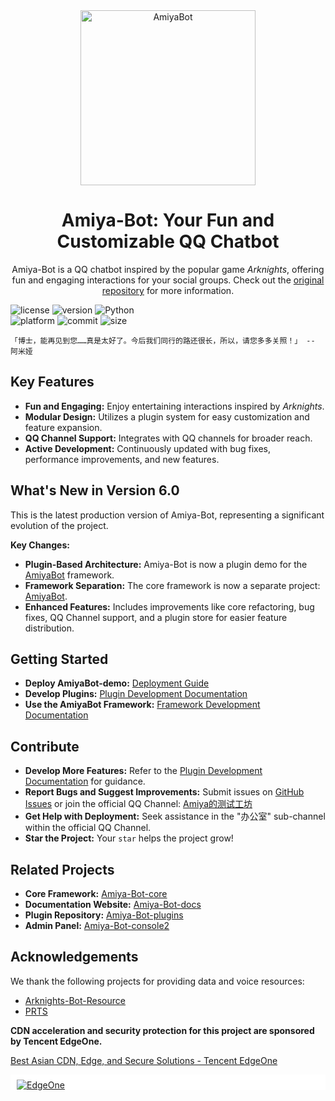 <!-- projectInfo  -->
<div align="center">
    <img alt="AmiyaBot" src="https://i0.hdslb.com/bfs/album/9dda3f738e0745014f2e878b8f0a4a21f341d877.png" width=280 height=280/>

# Amiya-Bot: Your Fun and Customizable QQ Chatbot 

Amiya-Bot is a QQ chatbot inspired by the popular game *Arknights*, offering fun and engaging interactions for your social groups. Check out the [original repository](https://github.com/AmiyaBot/Amiya-Bot) for more information.

</div>
<!-- projectInfo end -->

<div>
    <img alt="license" src="https://img.shields.io/badge/license-MIT-green">
    <img alt="version" src="https://img.shields.io/badge/version-6.0-orange">
    <img alt="Python" src="https://img.shields.io/badge/Python-3.10+-%233776AB?logo=python&logoColor=white"><br>
    <img alt="platform" src="https://img.shields.io/badge/platform-windows%20%7C%20macos%20%7C%20ubuntu-blueviolet">
    <img alt="commit" src="https://img.shields.io/github/commit-activity/m/AmiyaBot/Amiya-Bot?color=%23ff69b4">
    <img alt="size" src="https://img.shields.io/github/repo-size/AmiyaBot/Amiya-Bot?color=%23ffeb3b">
</div>

    「博士，能再见到您……真是太好了。今后我们同行的路还很长，所以，请您多多关照！」 -- 阿米娅

## Key Features

*   **Fun and Engaging:** Enjoy entertaining interactions inspired by *Arknights*.
*   **Modular Design:**  Utilizes a plugin system for easy customization and feature expansion.
*   **QQ Channel Support:**  Integrates with QQ channels for broader reach.
*   **Active Development:**  Continuously updated with bug fixes, performance improvements, and new features.

## What's New in Version 6.0

This is the latest production version of Amiya-Bot, representing a significant evolution of the project.

**Key Changes:**

*   **Plugin-Based Architecture:** Amiya-Bot is now a plugin demo for the [AmiyaBot](https://www.amiyabot.com/) framework.
*   **Framework Separation:** The core framework is now a separate project:  [AmiyaBot](https://www.amiyabot.com/).
*   **Enhanced Features:** Includes improvements like core refactoring, bug fixes, QQ Channel support, and a plugin store for easier feature distribution.

## Getting Started

*   **Deploy AmiyaBot-demo:** [Deployment Guide](https://www.amiyabot.com/guide/deploy/)
*   **Develop Plugins:** [Plugin Development Documentation](https://www.amiyabot.com/develop/plugin/)
*   **Use the AmiyaBot Framework:** [Framework Development Documentation](https://www.amiyabot.com/develop/basic/)

## Contribute

*   **Develop More Features:** Refer to the [Plugin Development Documentation](https://www.amiyabot.com/develop/plugin/) for guidance.
*   **Report Bugs and Suggest Improvements:** Submit issues on [GitHub Issues](../../issues) or join the official QQ Channel: [Amiya的测试工坊](https://qun.qq.com/qqweb/qunpro/share?_wv=3&_wwv=128&appChannel=share&inviteCode=1W4sJux&appChannel=share&businessType=9&from=181074&biz=ka&shareSource=5)
*   **Get Help with Deployment:** Seek assistance in the "办公室" sub-channel within the official QQ Channel.
*   **Star the Project:** Your `star` helps the project grow!

## Related Projects

*   **Core Framework:** [Amiya-Bot-core](https://github.com/AmiyaBot/Amiya-Bot-core)
*   **Documentation Website:** [Amiya-Bot-docs](https://github.com/AmiyaBot/Amiya-Bot-docs)
*   **Plugin Repository:** [Amiya-Bot-plugins](https://github.com/AmiyaBot/Amiya-Bot-plugins)
*   **Admin Panel:** [Amiya-Bot-console2](https://github.com/AmiyaBot/Amiya-Bot-console2)

## Acknowledgements

We thank the following projects for providing data and voice resources:

*   [Arknights-Bot-Resource](https://github.com/yuanyan3060/Arknights-Bot-Resource)
*   [PRTS](http://prts.wiki/)

**CDN acceleration and security protection for this project are sponsored by Tencent EdgeOne.**

[Best Asian CDN, Edge, and Secure Solutions - Tencent EdgeOne](https://edgeone.ai/?from=github)

<div style="background: #fff; padding: 8px 10px 0 10px">
    <a href="https://edgeone.ai/?from=github">
        <img alt="EdgeOne" src="https://edgeone.ai/media/34fe3a45-492d-4ea4-ae5d-ea1087ca7b4b.png">
    </a>
</div>